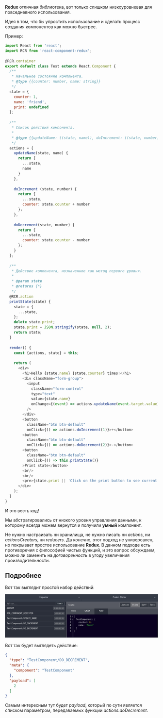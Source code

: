**Redux** отличная библиотека, вот только слишком низкоуровневая для повседневного использования.

Идея в том, что бы упростить использование и сделать процесс создания компонентов как можно быстрее.

Пример:
```javascript
import React from 'react';
import RCR from 'react-component-redux';

@RCR.container
export default class Test extends React.Component {
  /**
   * Начальное состояние компонента.
   * @type {{counter: number, name: string}}
   */
  state = {
    counter: 1,
    name: 'friend',
    print: undefined
  };

  /**
   * Список действий компонента.
   * 
   * @type {{updateName: ((state, name)), doIncrement: ((state, number)), doDecrement: ((state, number))}}
   */
  actions = {
    updateName(state, name) {
      return {
        ...state,
        name
      }
    },

    doIncrement (state, number) {
      return {
        ...state,
        counter: state.counter + number
      };
    },

    doDecrement(state, number) {
      return {
        ...state,
        counter: state.counter - number
      };
    }
  };

  /**
   * Действие компонента, нозначенное как метод первого уровня.
   *
   * @param state
   * @returns {*}
   */
  @RCR.action
  printState(state) {
    state = {
      ...state,
    };
    delete state.print;
    state.print = JSON.stringify(state, null, 2);
    return state;
  }

  render() {
    const {actions, state} = this;

    return (
      <div>
        <h1>Hello {state.name} {state.counter} times!</h1>
        <div className="form-group">
          <input
            className="form-control"
            type="text"
            value={state.name}
            onChange={(event) => actions.updateName(event.target.value)}
          />
        </div>
        <button
          className="btn btn-default"
          onClick={() => actions.doIncrement(1)}>+</button>
        <button
          className="btn btn-default"
          onClick={() => actions.doDecrement(2)}>-</button>
        <button
          className="btn btn-default"
          onClick={() => this.printState()}
        >Print state</button>
        <br/>
        <br/>
        <pre>{state.print || 'Click on the print button to see current state.'}</pre>
      </div>
    );
  }
}
```

И это весть код!

Мы абстрагировались от низкого уровня управления данными, к которому всегда можем вернутся и получили **умный** компонент.

Не нужно настраивать ни хранилища, не нужно писать ни _actions_, ни _actionsCreators_, ни _reducers_.
Да конечно, этот подход не универсален, но покрывает простое использование **Redux**.
В данном подходе есть противоречия с философией чистых функций, и это вопрос обсуждаем, можно ли заменить на _договоренность_ в угоду увеличения производительности.

## Подробнее
Вот так выглядит простой набор действий:

![actions](./images/actions.jpg)

Вот так будет выглядеть действие:

```json
{
  "type": "TestComponent/DO_DECREMENT",
  "meta": {
    "component": "TestComponent"
  },
  "payload": [
    2
  ]
}
```

Самым интересным тут будет _payload_, который по сути является списком параметром, передаваемых функции _actions.doDecrement_.
